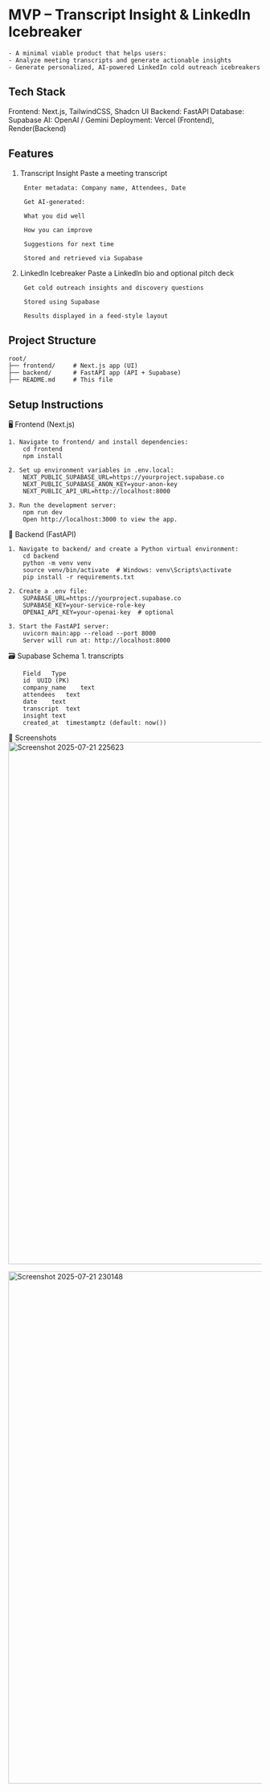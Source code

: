 # MVP – Transcript Insight & LinkedIn Icebreaker
    - A minimal viable product that helps users:
    - Analyze meeting transcripts and generate actionable insights
    - Generate personalized, AI-powered LinkedIn cold outreach icebreakers

## Tech Stack
Frontend:	Next.js, TailwindCSS, Shadcn UI
Backend:	FastAPI
Database:	Supabase
AI:	OpenAI / Gemini
Deployment:	Vercel (Frontend), Render(Backend)

## Features
1. Transcript Insight
        Paste a meeting transcript

        Enter metadata: Company name, Attendees, Date

        Get AI-generated:

        What you did well

        How you can improve

        Suggestions for next time

        Stored and retrieved via Supabase

2. LinkedIn Icebreaker
        Paste a LinkedIn bio and optional pitch deck

        Get cold outreach insights and discovery questions

        Stored using Supabase

        Results displayed in a feed-style layout

## Project Structure
    root/
    ├── frontend/     # Next.js app (UI) 
    ├── backend/      # FastAPI app (API + Supabase)
    ├── README.md     # This file

## Setup Instructions
🖥️ Frontend (Next.js)

    1. Navigate to frontend/ and install dependencies:
        cd frontend
        npm install
        
    2. Set up environment variables in .env.local:
        NEXT_PUBLIC_SUPABASE_URL=https://yourproject.supabase.co
        NEXT_PUBLIC_SUPABASE_ANON_KEY=your-anon-key
        NEXT_PUBLIC_API_URL=http://localhost:8000
        
    3. Run the development server:
        npm run dev
        Open http://localhost:3000 to view the app.

🔌 Backend (FastAPI)

    1. Navigate to backend/ and create a Python virtual environment:
        cd backend
        python -m venv venv
        source venv/bin/activate  # Windows: venv\Scripts\activate
        pip install -r requirements.txt
        
    2. Create a .env file:
        SUPABASE_URL=https://yourproject.supabase.co
        SUPABASE_KEY=your-service-role-key
        OPENAI_API_KEY=your-openai-key  # optional
        
    3. Start the FastAPI server:
        uvicorn main:app --reload --port 8000
        Server will run at: http://localhost:8000

🗃️ Supabase Schema
    1. transcripts
    
        Field	Type
        id	UUID (PK)
        company_name	text
        attendees	text
        date	text
        transcript	text
        insight	text
        created_at	timestamptz (default: now())

📸 Screenshots
<img width="1919" height="1040" alt="Screenshot 2025-07-21 225623" src="https://github.com/user-attachments/assets/91a39a06-0e12-4f15-8b66-a8da4bb186f9" />

<img width="1900" height="1020" alt="Screenshot 2025-07-21 230148" src="https://github.com/user-attachments/assets/0468897b-ee95-40f6-b8e9-d48b231d5973" />


